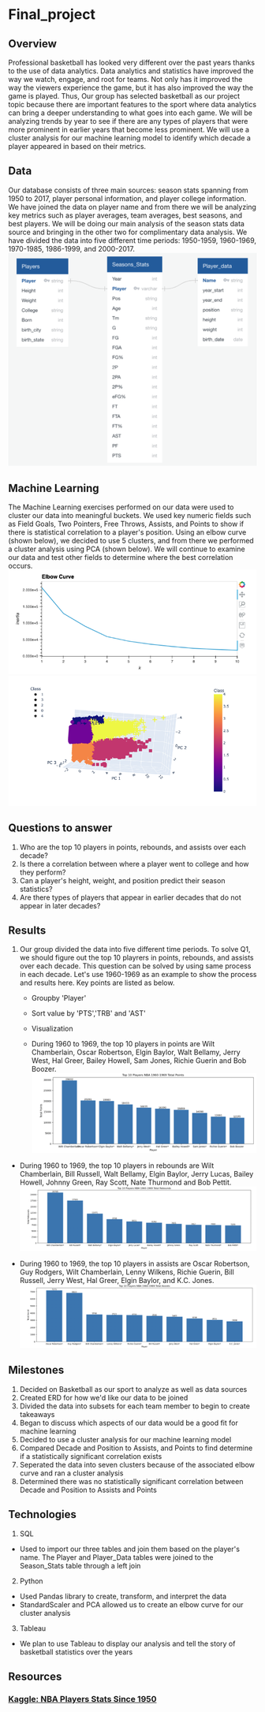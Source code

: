 # Final_project

## Overview

Professional basketball has looked very different over the past years thanks to the use of data analytics. Data analytics and statistics have improved the way we watch, engage, and root for teams. Not only has it improved the way the viewers experience the game, but it has also improved the way the game is played. Thus, Our group has selected basketball as our project topic because there are important features to the sport where data analytics can bring a deeper understanding to what goes into each game. We will be analyzing trends by year to see if there are any types of players that were more prominent in earlier years that become less prominent. We will use a cluster analysis for our machine learning model to identify which decade a player appeared in based on their metrics.

## Data

Our database consists of three main sources: season stats spanning from 1950 to 2017, player personal information, and player college information. We have joined the data on player name and from there we will be analyzing key metrics such as player averages, team averages, best seasons, and best players. We will be doing our main analysis of the season stats data source and bringing in the other two for complimentary data analysis. We have divided the data into five different time periods: 1950-1959, 1960-1969, 1970-1985, 1986-1999, and 2000-2017.
![](https://github.com/AliBailoun234/Final_project/blob/main/ERD/ERD.png)

## Machine Learning

The Machine Learning exercises performed on our data were used to cluster our data into meaningful buckets. We used key numeric fields such as Field Goals, Two Pointers, Free Throws, Assists, and Points to show if there is statistical correlation to a player's position. Using an elbow curve (shown below), we decided to use 5 clusters, and from there we performed a cluster analysis using PCA (shown below). We will continue to examine our data and test other fields to determine where the best correlation occurs.
![Elbow Curve](https://github.com/AliBailoun234/Final_project/blob/main/Files/Elbow%20Curve.png)
![Cluster](https://github.com/AliBailoun234/Final_project/blob/main/Files/PCA%20Data%20Clustering.png)

## Questions to answer

1. Who are the top 10 players in points, rebounds, and assists over each decade?
2. Is there a correlation between where a player went to college and how they perform?
3. Can a player's height, weight, and position predict their season statistics?
4. Are there types of players that appear in earlier decades that do not appear in later decades?


## Results

1. Our group divided the data into five different time periods. To solve Q1, we should figure out the top 10 playrers in points, rebounds, and assists over each decade. This question can be solved by using same process in each decade. Let's use 1960-1969 as an example to show the process and results here.  Key points are listed as below.

   * Groupby 'Player'
   * Sort value by 'PTS','TRB' and 'AST'
   * Visualization
  
   * During 1960 to 1969, the top 10 players in points are Wilt Chamberlain, Oscar Robertson, Elgin Baylor, Walt Bellamy, Jerry West, Hal Greer, Bailey Howell, Sam Jones, Richie Guerin and Bob Boozer.
![](https://github.com/AliBailoun234/Final_project/blob/main/Files/Total%20points.png)

  * During 1960 to 1969, the top 10 players in rebounds are Wilt Chamberlain, Bill Russell, Walt Bellamy, Elgin Baylor, Jerry Lucas, Bailey Howell, Johnny Green, Ray Scott, Nate Thurmond and Bob Pettit.
![](https://github.com/AliBailoun234/Final_project/blob/main/Files/Rebounds.png)

  * During 1960 to 1969, the top 10 players in assists are Oscar Robertson, Guy Rodgers, Wilt Chamberlain, Lenny Wilkens, Richie Guerin, Bill Russell, Jerry West, Hal Greer, Elgin Baylor, and K.C. Jones.
![](https://github.com/AliBailoun234/Final_project/blob/main/Files/Assists.png)



## Milestones

1. Decided on Basketball as our sport to analyze as well as data sources
2. Created ERD for how we'd like our data to be joined
3. Divided the data into subsets for each team member to begin to create takeaways
4. Began to discuss which aspects of our data would be a good fit for machine learning
5. Decided to use a cluster analysis for our machine learning model
6. Compared Decade and Position to Assists, and Points to find determine if a statistically significant correlation exists
7. Seperated the data into seven clusters because of the associated elbow curve and ran a cluster analysis
8. Determined there was no statistically significant correlation between Decade and Position to Assists and Points

## Technologies

1. SQL
  - Used to import our three tables and join them based on the player's name. The Player and Player_Data tables were joined to the Season_Stats table through a left join
2. Python
  - Used Pandas library to create, transform, and interpret the data
  - StandardScaler and PCA allowed us to create an elbow curve for our cluster analysis
3. Tableau
  - We plan to use Tableau to display our analysis and tell the story of basketball statistics over the years
  
## Resources
### [Kaggle: NBA Players Stats Since 1950](https://www.kaggle.com/datasets/drgilermo/nba-players-stats?resource=download&select=player_data.csv)

